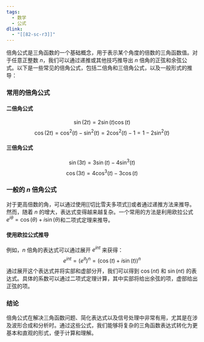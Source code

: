 ```yaml
---
tags:
  - 数学
  - 公式
dlink:
  - "[[82-sc-r3]]"
---
```

倍角公式是三角函数的一个基础概念，用于表示某个角度的倍数的三角函数值。对于任意正整数 $n$，我们可以通过递推或其他技巧推导出 $n$ 倍角的正弦和余弦公式。以下是一些常见的倍角公式，包括二倍角和三倍角公式，以及一般形式的推导：

### 常用的倍角公式

#### 二倍角公式
$$
\sin(2t) = 2 \sin(t) \cos(t)
$$
$$
\cos(2t) = \cos^2(t) - \sin^2(t) = 2\cos^2(t) - 1 = 1 - 2\sin^2(t)
$$

#### 三倍角公式
$$
\sin(3t) = 3 \sin(t) - 4 \sin^3(t)
$$
$$
\cos(3t) = 4 \cos^3(t) - 3 \cos(t)
$$

### 一般的 $n$ 倍角公式
对于更高倍数的角，可以通过使用[[切比雪夫多项式]]或者通过递推方法来推导。然而，随着 $n$ 的增大，表达式变得越来越复杂。一个常用的方法是利用欧拉公式$e^{i\theta} = \cos(\theta) + i\sin(\theta)$和二项式定理来推导。

#### 使用欧拉公式推导
例如，$n$ 倍角的表达式可以通过展开 $e^{int}$ 来获得：
$$
e^{int} = (e^{it})^n = (\cos(t) + i\sin(t))^n
$$
通过展开这个表达式并将实部和虚部分开，我们可以得到 $\cos(nt)$ 和 $\sin(nt)$ 的表达式。具体的系数可以通过二项式定理计算，其中实部将给出余弦的项，虚部给出正弦的项。

### 结论
倍角公式在解决三角函数问题、简化表达式以及信号处理中非常有用，尤其是在涉及波形合成和分析时。通过这些公式，我们能够将复杂的三角函数表达式转化为更基本和直观的形式，便于计算和理解。